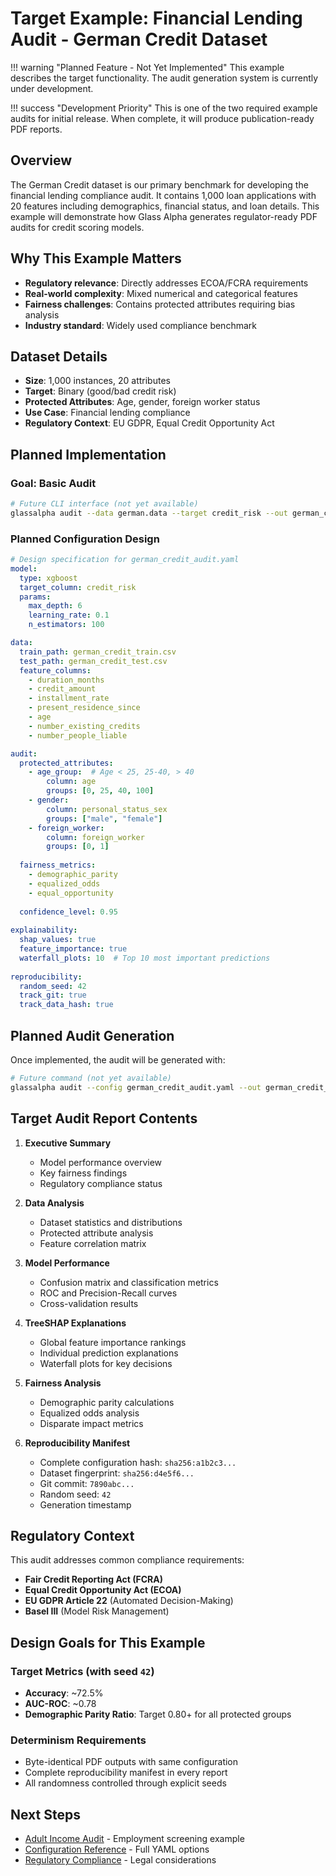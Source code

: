 # Target Example: Financial Lending Audit - German Credit Dataset

!!! warning "Planned Feature - Not Yet Implemented"
    This example describes the target functionality. The audit generation system is currently under development.

!!! success "Development Priority"
    This is one of the two required example audits for initial release. When complete, it will produce publication-ready PDF reports.

## Overview

The German Credit dataset is our primary benchmark for developing the financial lending compliance audit. It contains 1,000 loan applications with 20 features including demographics, financial status, and loan details. This example will demonstrate how Glass Alpha generates regulator-ready PDF audits for credit scoring models.

## Why This Example Matters

- **Regulatory relevance**: Directly addresses ECOA/FCRA requirements
- **Real-world complexity**: Mixed numerical and categorical features
- **Fairness challenges**: Contains protected attributes requiring bias analysis
- **Industry standard**: Widely used compliance benchmark

## Dataset Details

- **Size**: 1,000 instances, 20 attributes
- **Target**: Binary (good/bad credit risk)
- **Protected Attributes**: Age, gender, foreign worker status
- **Use Case**: Financial lending compliance
- **Regulatory Context**: EU GDPR, Equal Credit Opportunity Act

## Planned Implementation

### Goal: Basic Audit

```bash
# Future CLI interface (not yet available)
glassalpha audit --data german.data --target credit_risk --out german_credit_audit.pdf
```

### Planned Configuration Design

```yaml
# Design specification for german_credit_audit.yaml
model:
  type: xgboost
  target_column: credit_risk
  params:
    max_depth: 6
    learning_rate: 0.1
    n_estimators: 100

data:
  train_path: german_credit_train.csv
  test_path: german_credit_test.csv
  feature_columns:
    - duration_months
    - credit_amount
    - installment_rate
    - present_residence_since
    - age
    - number_existing_credits
    - number_people_liable

audit:
  protected_attributes:
    - age_group:  # Age < 25, 25-40, > 40
        column: age
        groups: [0, 25, 40, 100]
    - gender:
        column: personal_status_sex
        groups: ["male", "female"]
    - foreign_worker:
        column: foreign_worker
        groups: [0, 1]
        
  fairness_metrics:
    - demographic_parity
    - equalized_odds  
    - equal_opportunity
    
  confidence_level: 0.95
  
explainability:
  shap_values: true
  feature_importance: true
  waterfall_plots: 10  # Top 10 most important predictions
  
reproducibility:
  random_seed: 42
  track_git: true
  track_data_hash: true
```

## Planned Audit Generation

Once implemented, the audit will be generated with:

```bash
# Future command (not yet available)
glassalpha audit --config german_credit_audit.yaml --out german_credit_complete_audit.pdf
```

## Target Audit Report Contents

1. **Executive Summary**
   - Model performance overview
   - Key fairness findings
   - Regulatory compliance status

2. **Data Analysis** 
   - Dataset statistics and distributions
   - Protected attribute analysis
   - Feature correlation matrix

3. **Model Performance**
   - Confusion matrix and classification metrics
   - ROC and Precision-Recall curves
   - Cross-validation results

4. **TreeSHAP Explanations**
   - Global feature importance rankings
   - Individual prediction explanations
   - Waterfall plots for key decisions

5. **Fairness Analysis**
   - Demographic parity calculations
   - Equalized odds analysis
   - Disparate impact metrics

6. **Reproducibility Manifest**
   - Complete configuration hash: `sha256:a1b2c3...`
   - Dataset fingerprint: `sha256:d4e5f6...`
   - Git commit: `7890abc...`
   - Random seed: `42`
   - Generation timestamp

## Regulatory Context

This audit addresses common compliance requirements:

- **Fair Credit Reporting Act (FCRA)**
- **Equal Credit Opportunity Act (ECOA)** 
- **EU GDPR Article 22** (Automated Decision-Making)
- **Basel III** (Model Risk Management)

## Design Goals for This Example

### Target Metrics (with seed `42`)
- **Accuracy**: ~72.5%
- **AUC-ROC**: ~0.78
- **Demographic Parity Ratio**: Target 0.80+ for all protected groups

### Determinism Requirements
- Byte-identical PDF outputs with same configuration
- Complete reproducibility manifest in every report
- All randomness controlled through explicit seeds

## Next Steps

- [Adult Income Audit](adult-income-audit.md) - Employment screening example
- [Configuration Reference](../getting-started/configuration.md) - Full YAML options
- [Regulatory Compliance](../compliance/overview.md) - Legal considerations
